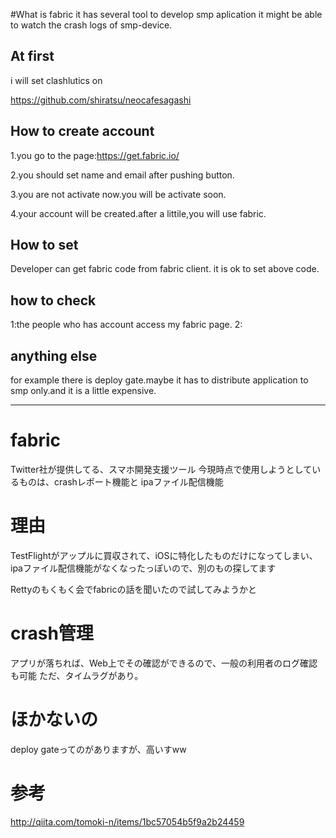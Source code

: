 #What is fabric
it has several tool to develop smp aplication
it might be able to watch the crash logs of smp-device.

## At first
i will set clashlutics on 

https://github.com/shiratsu/neocafesagashi

## How to create account
1.you go to the page:https://get.fabric.io/

2.you should set name and email after pushing button.

3.you are not activate now.you will be activate soon.

4.your account will be created.after a littile,you will use fabric.

## How to set
Developer can get fabric code from fabric client.
it is ok to set above code.

## how to check
1:the people who has account access my fabric page.
2:

## anything else
for example there is deploy gate.maybe it has to distribute application to smp only.and it is a little expensive.

-----------------------------------------------------------------------------------------------------


# fabric
Twitter社が提供してる、スマホ開発支援ツール
今現時点で使用しようとしているものは、crashレポート機能と
ipaファイル配信機能

# 理由
TestFlightがアップルに買収されて、iOSに特化したものだけになってしまい、ipaファイル配信機能がなくなったっぽいので、別のもの探してます

Rettyのもくもく会でfabricの話を聞いたので試してみようかと

# crash管理
アプリが落ちれば、Web上でその確認ができるので、一般の利用者のログ確認も可能
ただ、タイムラグがあり。

# ほかないの
deploy gateってのがありますが、高いすww	

# 参考
http://qiita.com/tomoki-n/items/1bc57054b5f9a2b24459

